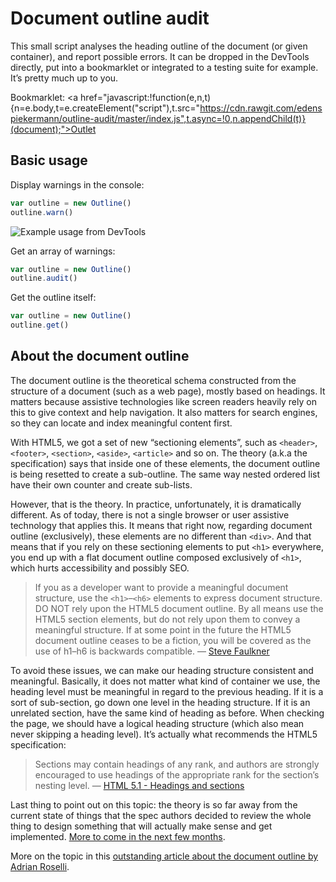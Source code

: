 # Document outline audit

This small script analyses the heading outline of the document (or given container), and report possible errors. It can be dropped in the DevTools directly, put into a bookmarklet or integrated to a testing suite for example. It’s pretty much up to you.

Bookmarklet: <a href="javascript:!function(e,n,t){n=e.body,t=e.createElement("script"),t.src="https://cdn.rawgit.com/edenspiekermann/outline-audit/master/index.js",t.async=!0,n.appendChild(t)}(document);">Outlet</a>

## Basic usage

Display warnings in the console:

```js
var outline = new Outline()
outline.warn()
```

![Example usage from DevTools](http://i.imgur.com/TY6R9fG.png)

Get an array of warnings:

```js
var outline = new Outline()
outline.audit()
```

Get the outline itself:

```js
var outline = new Outline()
outline.get()
```

## About the document outline

The document outline is the theoretical schema constructed from the structure of a document (such as a web page), mostly based on headings. It matters because assistive technologies like screen readers heavily rely on this to give context and help navigation. It also matters for search engines, so they can locate and index meaningful content first.

With HTML5, we got a set of new “sectioning elements”, such as `<header>`, `<footer>`, `<section>`, `<aside>`, `<article>` and so on. The theory (a.k.a the specification) says that inside one of these elements, the document outline is being resetted to create a sub-outline. The same way nested ordered list have their own counter and create sub-lists.

However, that is the theory. In practice, unfortunately, it is dramatically different. As of today, there is not a single browser or user assistive technology that applies this. It means that right now, regarding document outline (exclusively), these elements are no different than `<div>`. And that means that if you rely on these sectioning elements to put `<h1>` everywhere, you end up with a flat document outline composed exclusively of `<h1>`, which hurts accessibility and possibly SEO.

> If you as a developer want to provide a meaningful document structure, use the `<h1>`–`<h6>` elements to express document structure. DO NOT rely upon the HTML5 document outline. By all means use the HTML5 section elements, but do not rely upon them to convey a meaningful structure. If at some point in the future the HTML5 document outline ceases to be a fiction, you will be covered as the use of h1–h6 is backwards compatible.
> — [Steve Faulkner](http://blog.paciellogroup.com/2013/10/html5-document-outline/)

To avoid these issues, we can make our heading structure consistent and meaningful. Basically, it does not matter what kind of container we use, the heading level must be meaningful in regard to the previous heading. If it is a sort of sub-section, go down one level in the heading structure. If it is an unrelated section, have the same kind of heading as before. When checking the page, we should have a logical heading structure (which also mean never skipping a heading level). It’s actually what recommends the HTML5 specification:

> Sections may contain headings of any rank, and authors are strongly encouraged to use headings of the appropriate rank for the section’s nesting level.
> — [HTML 5.1 - Headings and sections](http://w3c.github.io/html/sections.html#headings-and-sections)

Last thing to point out on this topic: the theory is so far away from the current state of things that the spec authors decided to review the whole thing to design something that will actually make sense and get implemented. [More to come in the next few months](https://github.com/w3c/html/issues/33).

More on the topic in this [outstanding article about the document outline by Adrian Roselli](http://adrianroselli.com/2013/12/the-truth-about-truth-about-multiple-h1.html).
